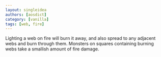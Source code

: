 ```yaml
---
layout: singleidea
authors: [aosdict]
category: [vanilla]
tags: [web, fire]
---
```

Lighting a web on fire will burn it away, and also spread to any adjacent webs and burn through them. Monsters on squares containing burning webs take a smallish amount of fire damage.
